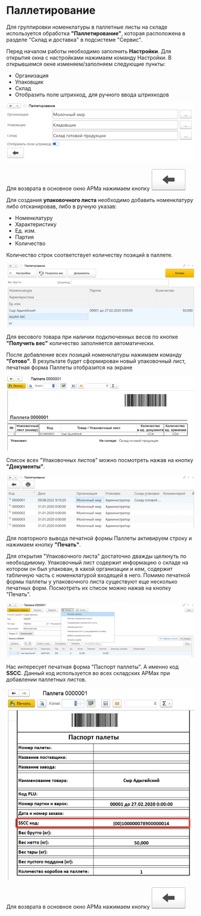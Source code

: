 # Паллетирование

Для группировки номенклатуры в паллетные листы на складе используется обработка **"Паллетирование"**, которая расположена в разделе "Склад и доставка" в подсистеме "Сервис".

Перед началом работы необходимо заполнить **Настройки**. Для открытия окна с настройками нажимаем команду Настройки. В открывшемся окне изменяем/заполняем следующие пункты:

- Организация
- Упаковщик
- Склад
- Отобразить поле штрихкод, для ручного ввода штрихкодов

![1](Paletirovanie.assets/1.png)

Для возврата в основное окно АРМа нажимаем кнопку ![2](Paletirovanie.assets/2.png)

Для создания **упаковочного листа** необходимо добавить номенклатуру либо отсканировав, либо в ручную указав:

- Номенклатуру
- Характеристику
- Ед. изм.
- Партия
- Количество

Количество строк соответствует количеству позиций в паллете.

![3](Paletirovanie.assets/3.png)

Для весового товара при наличии подключенных весов по кнопке **"Получить вес"** количество заполняется автоматически.

После добавление всех позиций номенклатуры нажимаем команду **"Готово"**. В результате будет сформирован новый упаковочный лист, печатная форма Паллеты отобразится на экране

![4](Paletirovanie.assets/4.png)

Список всех "Упаковочных листов" можно посмотреть нажав на кнопку **"Документы"**. 

![5](Paletirovanie.assets/5.png)

Для повторного вывода печатной формы Паллеты активируем строку и нажимаем кнопку **"Печать"**.

Для открытия "Упаковочного листа" достаточно дважды щелкнуть по необходимому. Упаковочный лист содержит информацию о складе на котором он был упакован, в какой организации и кем, содержит табличную часть с номенклатурой входящей в него. 
Помимо печатной формы паллеты у упаковочного листа существуют еще несколько печатных форм. Посмотреть их список можно нажав на кнопку "Печать".

![6](Paletirovanie.assets/6.png)

Нас интересует печатная форма "Паспорт паллеты". А именно код **SSCC**. Данный код используется во всех складских АРМах при добавлении паллетных листов.

![7](Paletirovanie.assets/7.png)

Для возврата в основное окно АРМа нажимаем кнопку ![2](Paletirovanie.assets/2.png)